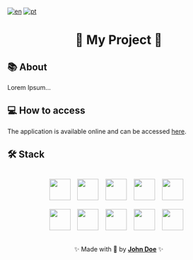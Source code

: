 <br />

[![en](https://img.shields.io/badge/lang-en_us-red.svg)](https://github.com/johndoe/my-project/blob/main/README.md)
[![pt](https://img.shields.io/badge/lang-pt_br-blue.svg)](https://github.com/johndoe/my-project/blob/main/README.pt-br.md)

<div align="center">
  <h1>🚀 My Project 🚀</h1>
</div>

## 📚 About

Lorem Ipsum...

## 💻 How to access

The application is available online and can be accessed [here](https://www.example.com/).

## 🛠️ Stack

<br />

<div align="center">
  <img src="https://skillicons.dev/icons?i=html" width="48" /> &nbsp;&nbsp;
  <img src="https://skillicons.dev/icons?i=css" width="48" /> &nbsp;&nbsp;
  <img src="https://skillicons.dev/icons?i=js" width="48" /> &nbsp;&nbsp;
  <img src="https://skillicons.dev/icons?i=react" width="48" /> &nbsp;&nbsp;
  <img src="https://skillicons.dev/icons?i=vite" width="48" /> &nbsp;&nbsp;
  <br />
  <br />
  <img src="https://skillicons.dev/icons?i=pnpm" width="48" /> &nbsp;&nbsp;
  <img src="https://skillicons.dev/icons?i=tailwind" width="48" /> &nbsp;&nbsp;
  <img src="https://skillicons.dev/icons?i=ts" width="48" /> &nbsp;&nbsp;
  <img src="https://skillicons.dev/icons?i=threejs" width="48" /> &nbsp;&nbsp;
  <img src="https://skillicons.dev/icons?i=vitest" width="48" /> &nbsp;&nbsp;
</div>

<br />

<p align="center">
  ✨ Made with 💙 by <a href="https://github.com/johndoe"><strong>John Doe</strong></a> ✨
</p>
